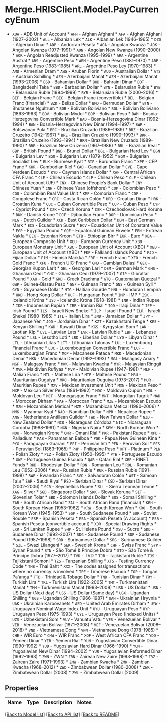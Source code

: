 # Merge.HRISClient.Model.PayCurrencyEnum
* `XUA` - ADB Unit of Account * `AFN` - Afghan Afghani * `AFA` - Afghan Afghani (1927–2002) * `ALL` - Albanian Lek * `ALK` - Albanian Lek (1946–1965) * `DZD` - Algerian Dinar * `ADP` - Andorran Peseta * `AOA` - Angolan Kwanza * `AOK` - Angolan Kwanza (1977–1991) * `AON` - Angolan New Kwanza (1990–2000) * `AOR` - Angolan Readjusted Kwanza (1995–1999) * `ARA` - Argentine Austral * `ARS` - Argentine Peso * `ARM` - Argentine Peso (1881–1970) * `ARP` - Argentine Peso (1983–1985) * `ARL` - Argentine Peso Ley (1970–1983) * `AMD` - Armenian Dram * `AWG` - Aruban Florin * `AUD` - Australian Dollar * `ATS` - Austrian Schilling * `AZN` - Azerbaijani Manat * `AZM` - Azerbaijani Manat (1993–2006) * `BSD` - Bahamian Dollar * `BHD` - Bahraini Dinar * `BDT` - Bangladeshi Taka * `BBD` - Barbadian Dollar * `BYN` - Belarusian Ruble * `BYB` - Belarusian Ruble (1994–1999) * `BYR` - Belarusian Ruble (2000–2016) * `BEF` - Belgian Franc * `BEC` - Belgian Franc (convertible) * `BEL` - Belgian Franc (financial) * `BZD` - Belize Dollar * `BMD` - Bermudan Dollar * `BTN` - Bhutanese Ngultrum * `BOB` - Bolivian Boliviano * `BOL` - Bolivian Boliviano (1863–1963) * `BOV` - Bolivian Mvdol * `BOP` - Bolivian Peso * `BAM` - Bosnia-Herzegovina Convertible Mark * `BAD` - Bosnia-Herzegovina Dinar (1992–1994) * `BAN` - Bosnia-Herzegovina New Dinar (1994–1997) * `BWP` - Botswanan Pula * `BRC` - Brazilian Cruzado (1986–1989) * `BRZ` - Brazilian Cruzeiro (1942–1967) * `BRE` - Brazilian Cruzeiro (1990–1993) * `BRR` - Brazilian Cruzeiro (1993–1994) * `BRN` - Brazilian New Cruzado (1989–1990) * `BRB` - Brazilian New Cruzeiro (1967–1986) * `BRL` - Brazilian Real * `GBP` - British Pound * `BND` - Brunei Dollar * `BGL` - Bulgarian Hard Lev * `BGN` - Bulgarian Lev * `BGO` - Bulgarian Lev (1879–1952) * `BGM` - Bulgarian Socialist Lev * `BUK` - Burmese Kyat * `BIF` - Burundian Franc * `XPF` - CFP Franc * `KHR` - Cambodian Riel * `CAD` - Canadian Dollar * `CVE` - Cape Verdean Escudo * `KYD` - Cayman Islands Dollar * `XAF` - Central African CFA Franc * `CLE` - Chilean Escudo * `CLP` - Chilean Peso * `CLF` - Chilean Unit of Account (UF) * `CNX` - Chinese People’s Bank Dollar * `CNY` - Chinese Yuan * `CNH` - Chinese Yuan (offshore) * `COP` - Colombian Peso * `COU` - Colombian Real Value Unit * `KMF` - Comorian Franc * `CDF` - Congolese Franc * `CRC` - Costa Rican Colón * `HRD` - Croatian Dinar * `HRK` - Croatian Kuna * `CUC` - Cuban Convertible Peso * `CUP` - Cuban Peso * `CYP` - Cypriot Pound * `CZK` - Czech Koruna * `CSK` - Czechoslovak Hard Koruna * `DKK` - Danish Krone * `DJF` - Djiboutian Franc * `DOP` - Dominican Peso * `NLG` - Dutch Guilder * `XCD` - East Caribbean Dollar * `DDM` - East German Mark * `ECS` - Ecuadorian Sucre * `ECV` - Ecuadorian Unit of Constant Value * `EGP` - Egyptian Pound * `GQE` - Equatorial Guinean Ekwele * `ERN` - Eritrean Nakfa * `EEK` - Estonian Kroon * `ETB` - Ethiopian Birr * `EUR` - Euro * `XBA` - European Composite Unit * `XEU` - European Currency Unit * `XBB` - European Monetary Unit * `XBC` - European Unit of Account (XBC) * `XBD` - European Unit of Account (XBD) * `FKP` - Falkland Islands Pound * `FJD` - Fijian Dollar * `FIM` - Finnish Markka * `FRF` - French Franc * `XFO` - French Gold Franc * `XFU` - French UIC-Franc * `GMD` - Gambian Dalasi * `GEK` - Georgian Kupon Larit * `GEL` - Georgian Lari * `DEM` - German Mark * `GHS` - Ghanaian Cedi * `GHC` - Ghanaian Cedi (1979–2007) * `GIP` - Gibraltar Pound * `XAU` - Gold * `GRD` - Greek Drachma * `GTQ` - Guatemalan Quetzal * `GWP` - Guinea-Bissau Peso * `GNF` - Guinean Franc * `GNS` - Guinean Syli * `GYD` - Guyanaese Dollar * `HTG` - Haitian Gourde * `HNL` - Honduran Lempira * `HKD` - Hong Kong Dollar * `HUF` - Hungarian Forint * `IMP` - IMP * `ISK` - Icelandic Króna * `ISJ` - Icelandic Króna (1918–1981) * `INR` - Indian Rupee * `IDR` - Indonesian Rupiah * `IRR` - Iranian Rial * `IQD` - Iraqi Dinar * `IEP` - Irish Pound * `ILS` - Israeli New Shekel * `ILP` - Israeli Pound * `ILR` - Israeli Shekel (1980–1985) * `ITL` - Italian Lira * `JMD` - Jamaican Dollar * `JPY` - Japanese Yen * `JOD` - Jordanian Dinar * `KZT` - Kazakhstani Tenge * `KES` - Kenyan Shilling * `KWD` - Kuwaiti Dinar * `KGS` - Kyrgystani Som * `LAK` - Laotian Kip * `LVL` - Latvian Lats * `LVR` - Latvian Ruble * `LBP` - Lebanese Pound * `LSL` - Lesotho Loti * `LRD` - Liberian Dollar * `LYD` - Libyan Dinar * `LTL` - Lithuanian Litas * `LTT` - Lithuanian Talonas * `LUL` - Luxembourg Financial Franc * `LUC` - Luxembourgian Convertible Franc * `LUF` - Luxembourgian Franc * `MOP` - Macanese Pataca * `MKD` - Macedonian Denar * `MKN` - Macedonian Denar (1992–1993) * `MGA` - Malagasy Ariary * `MGF` - Malagasy Franc * `MWK` - Malawian Kwacha * `MYR` - Malaysian Ringgit * `MVR` - Maldivian Rufiyaa * `MVP` - Maldivian Rupee (1947–1981) * `MLF` - Malian Franc * `MTL` - Maltese Lira * `MTP` - Maltese Pound * `MRU` - Mauritanian Ouguiya * `MRO` - Mauritanian Ouguiya (1973–2017) * `MUR` - Mauritian Rupee * `MXV` - Mexican Investment Unit * `MXN` - Mexican Peso * `MXP` - Mexican Silver Peso (1861–1992) * `MDC` - Moldovan Cupon * `MDL` - Moldovan Leu * `MCF` - Monegasque Franc * `MNT` - Mongolian Tugrik * `MAD` - Moroccan Dirham * `MAF` - Moroccan Franc * `MZE` - Mozambican Escudo * `MZN` - Mozambican Metical * `MZM` - Mozambican Metical (1980–2006) * `MMK` - Myanmar Kyat * `NAD` - Namibian Dollar * `NPR` - Nepalese Rupee * `ANG` - Netherlands Antillean Guilder * `TWD` - New Taiwan Dollar * `NZD` - New Zealand Dollar * `NIO` - Nicaraguan Córdoba * `NIC` - Nicaraguan Córdoba (1988–1991) * `NGN` - Nigerian Naira * `KPW` - North Korean Won * `NOK` - Norwegian Krone * `OMR` - Omani Rial * `PKR` - Pakistani Rupee * `XPD` - Palladium * `PAB` - Panamanian Balboa * `PGK` - Papua New Guinean Kina * `PYG` - Paraguayan Guarani * `PEI` - Peruvian Inti * `PEN` - Peruvian Sol * `PES` - Peruvian Sol (1863–1965) * `PHP` - Philippine Peso * `XPT` - Platinum * `PLN` - Polish Zloty * `PLZ` - Polish Zloty (1950–1995) * `PTE` - Portuguese Escudo * `GWE` - Portuguese Guinea Escudo * `QAR` - Qatari Rial * `XRE` - RINET Funds * `RHD` - Rhodesian Dollar * `RON` - Romanian Leu * `ROL` - Romanian Leu (1952–2006) * `RUB` - Russian Ruble * `RUR` - Russian Ruble (1991–1998) * `RWF` - Rwandan Franc * `SVC` - Salvadoran Colón * `WST` - Samoan Tala * `SAR` - Saudi Riyal * `RSD` - Serbian Dinar * `CSD` - Serbian Dinar (2002–2006) * `SCR` - Seychellois Rupee * `SLL` - Sierra Leonean Leone * `XAG` - Silver * `SGD` - Singapore Dollar * `SKK` - Slovak Koruna * `SIT` - Slovenian Tolar * `SBD` - Solomon Islands Dollar * `SOS` - Somali Shilling * `ZAR` - South African Rand * `ZAL` - South African Rand (financial) * `KRH` - South Korean Hwan (1953–1962) * `KRW` - South Korean Won * `KRO` - South Korean Won (1945–1953) * `SSP` - South Sudanese Pound * `SUR` - Soviet Rouble * `ESP` - Spanish Peseta * `ESA` - Spanish Peseta (A account) * `ESB` - Spanish Peseta (convertible account) * `XDR` - Special Drawing Rights * `LKR` - Sri Lankan Rupee * `SHP` - St. Helena Pound * `XSU` - Sucre * `SDD` - Sudanese Dinar (1992–2007) * `SDG` - Sudanese Pound * `SDP` - Sudanese Pound (1957–1998) * `SRD` - Surinamese Dollar * `SRG` - Surinamese Guilder * `SZL` - Swazi Lilangeni * `SEK` - Swedish Krona * `CHF` - Swiss Franc * `SYP` - Syrian Pound * `STN` - São Tomé & Príncipe Dobra * `STD` - São Tomé & Príncipe Dobra (1977–2017) * `TVD` - TVD * `TJR` - Tajikistani Ruble * `TJS` - Tajikistani Somoni * `TZS` - Tanzanian Shilling * `XTS` - Testing Currency Code * `THB` - Thai Baht * `XXX` - The codes assigned for transactions where no currency is involved * `TPE` - Timorese Escudo * `TOP` - Tongan Paʻanga * `TTD` - Trinidad & Tobago Dollar * `TND` - Tunisian Dinar * `TRY` - Turkish Lira * `TRL` - Turkish Lira (1922–2005) * `TMT` - Turkmenistani Manat * `TMM` - Turkmenistani Manat (1993–2009) * `USD` - US Dollar * `USN` - US Dollar (Next day) * `USS` - US Dollar (Same day) * `UGX` - Ugandan Shilling * `UGS` - Ugandan Shilling (1966–1987) * `UAH` - Ukrainian Hryvnia * `UAK` - Ukrainian Karbovanets * `AED` - United Arab Emirates Dirham * `UYW` - Uruguayan Nominal Wage Index Unit * `UYU` - Uruguayan Peso * `UYP` - Uruguayan Peso (1975–1993) * `UYI` - Uruguayan Peso (Indexed Units) * `UZS` - Uzbekistani Som * `VUV` - Vanuatu Vatu * `VES` - Venezuelan Bolívar * `VEB` - Venezuelan Bolívar (1871–2008) * `VEF` - Venezuelan Bolívar (2008–2018) * `VND` - Vietnamese Dong * `VNN` - Vietnamese Dong (1978–1985) * `CHE` - WIR Euro * `CHW` - WIR Franc * `XOF` - West African CFA Franc * `YDD` - Yemeni Dinar * `YER` - Yemeni Rial * `YUN` - Yugoslavian Convertible Dinar (1990–1992) * `YUD` - Yugoslavian Hard Dinar (1966–1990) * `YUM` - Yugoslavian New Dinar (1994–2002) * `YUR` - Yugoslavian Reformed Dinar (1992–1993) * `ZWN` - ZWN * `ZRN` - Zairean New Zaire (1993–1998) * `ZRZ` - Zairean Zaire (1971–1993) * `ZMW` - Zambian Kwacha * `ZMK` - Zambian Kwacha (1968–2012) * `ZWD` - Zimbabwean Dollar (1980–2008) * `ZWR` - Zimbabwean Dollar (2008) * `ZWL` - Zimbabwean Dollar (2009)

## Properties

Name | Type | Description | Notes
------------ | ------------- | ------------- | -------------

[[Back to Model list]](../README.md#documentation-for-models) [[Back to API list]](../README.md#documentation-for-api-endpoints) [[Back to README]](../README.md)

